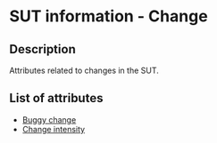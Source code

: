# SUT information - Change

## Description

Attributes related to changes in the SUT.

## List of attributes

* [Buggy change](buggy-change.md)
* [Change intensity](change-intensity.md)
